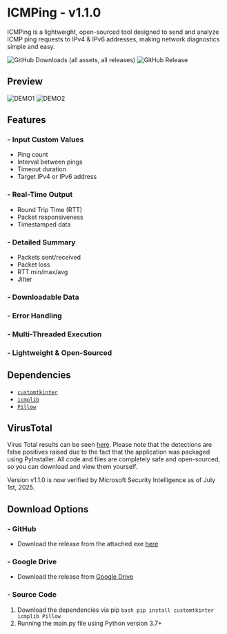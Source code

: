 # ICMPing - v1.1.0
ICMPing is a lightweight, open-sourced tool designed to send and analyze ICMP ping requests to IPv4 & IPv6 addresses, making network diagnostics simple and easy. 


![GitHub Downloads (all assets, all releases)](https://img.shields.io/github/downloads/Caleb-Greene/ICMPing/total?style=for-the-badge&color=029cff) ![GitHub Release](https://img.shields.io/github/v/release/Caleb-Greene/ICMPing?style=for-the-badge&color=029cff)


## Preview
![DEMO1](https://github.com/user-attachments/assets/e6787dd8-d470-460e-8d4b-ff44035ee5c1)
![DEMO2](https://github.com/user-attachments/assets/b361ade2-b666-4b1d-9211-372410095d03)




## Features
### - Input Custom Values
- Ping count
- Interval between pings
- Timeout duration
- Target IPv4 or IPv6 address
### - Real-Time Output
- Round Trip Time (RTT)
- Packet responsiveness
- Timestamped data
### - Detailed Summary
- Packets sent/received
- Packet loss
- RTT min/max/avg
- Jitter
### - Downloadable Data
### - Error Handling
### - Multi-Threaded Execution
### - Lightweight & Open-Sourced

## Dependencies
- [`customtkinter`](https://github.com/TomSchimansky/CustomTkinter)
- [`icmplib`](https://github.com/ValentinBELYN/icmplib)
- [`Pillow`](https://github.com/python-pillow/Pillow)

## VirusTotal
Virus Total results can be seen [here](https://www.virustotal.com/gui/file/8f57daea9ff7b8ea3184c10026ae995521281c387d835e98ee2f8760a2a41b26/detection). Please note that the detections are false positives raised due to the fact that the application was packaged using PyInstaller. All code and files are completely safe and open-sourced, so you can download and view them yourself. 

Version v1.1.0 is now verified by Microsoft Security Intelligence as of July 1st, 2025.

## Download Options

### - GitHub
- Download the release from the attached exe [here](https://github.com/Caleb-Greene/ICMPing/releases/download/v1.1.0/ICMPing.exe)
### - Google Drive
- Download the release from [Google Drive](https://drive.google.com/drive/folders/1wt3lZsYCIsp06WSQC9oRksialB3ur3TI?usp=sharing)
### - Source Code
1. Download the dependencies via pip ```bash pip install customtkinter icmplib Pillow```
2. Running the main.py file using Python version 3.7+